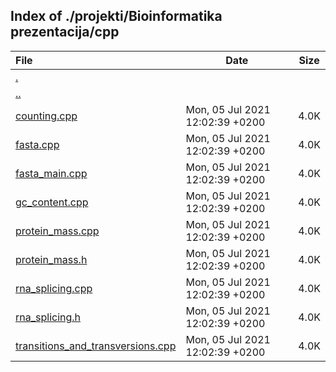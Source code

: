 ## Index of ./projekti/Bioinformatika prezentacija/cpp

File | Date | Size
:--- | --- | ---
[.](.) | |
[..](..) | |
[counting.cpp](counting.cpp) | Mon, 05 Jul 2021 12:02:39 +0200 | 4.0K
[fasta.cpp](fasta.cpp) | Mon, 05 Jul 2021 12:02:39 +0200 | 4.0K
[fasta_main.cpp](fasta_main.cpp) | Mon, 05 Jul 2021 12:02:39 +0200 | 4.0K
[gc_content.cpp](gc_content.cpp) | Mon, 05 Jul 2021 12:02:39 +0200 | 4.0K
[protein_mass.cpp](protein_mass.cpp) | Mon, 05 Jul 2021 12:02:39 +0200 | 4.0K
[protein_mass.h](protein_mass.h) | Mon, 05 Jul 2021 12:02:39 +0200 | 4.0K
[rna_splicing.cpp](rna_splicing.cpp) | Mon, 05 Jul 2021 12:02:39 +0200 | 4.0K
[rna_splicing.h](rna_splicing.h) | Mon, 05 Jul 2021 12:02:39 +0200 | 4.0K
[transitions_and_transversions.cpp](transitions_and_transversions.cpp) | Mon, 05 Jul 2021 12:02:39 +0200 | 4.0K
